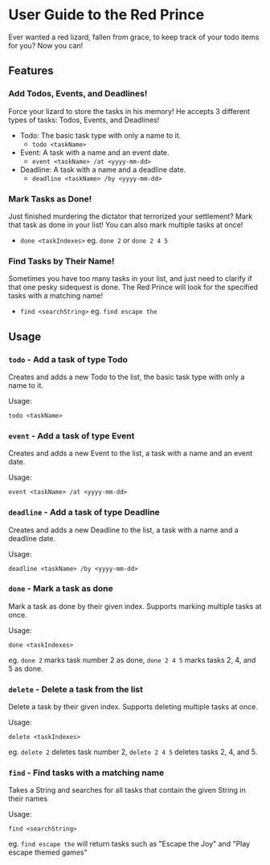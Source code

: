 # User Guide to the Red Prince
Ever wanted a red lizard, fallen from grace, to keep track of your todo items for you? Now you can!

## Features 

### Add Todos, Events, and Deadlines!
Force your lizard to store the tasks in his memory! 
He accepts 3 different types of tasks: Todos, Events, and Deadlines!
* Todo: The basic task type with only a name to it.
  * `todo <taskName>`
* Event: A task with a name and an event date.
  * `event <taskName> /at <yyyy-mm-dd>`
* Deadline: A task with a name and a deadline date.
  * `deadline <taskName> /by <yyyy-mm-dd>`
  
### Mark Tasks as Done!
Just finished murdering the dictator that terrorized your settlement? Mark that task as done in your list! 
You can also mark multiple tasks at once!
* `done <taskIndexes>` eg. `done 2` or `done 2 4 5`

### Find Tasks by Their Name!
Sometimes you have too many tasks in your list, and just need to clarify if that one pesky sidequest is done.
The Red Prince will look for the specified tasks with a matching name!
* `find <searchString>` eg. `find escape the`


## Usage

### `todo` - Add a task of type Todo

Creates and adds a new Todo to the list, the basic task type with only a name to it.

Usage: 

`todo <taskName>` 

### `event` - Add a task of type Event

Creates and adds a new Event to the list, a task with a name and an event date.

Usage: 

`event <taskName> /at <yyyy-mm-dd>`

### `deadline` - Add a task of type Deadline

Creates and adds a new Deadline to the list, a task with a name and a deadline date.

Usage: 

`deadline <taskName> /by <yyyy-mm-dd>`

### `done` - Mark a task as done

Mark a task as done by their given index. Supports marking multiple tasks at once.

Usage: 

`done <taskIndexes>` 

eg. `done 2` marks task number 2 as done, `done 2 4 5` marks tasks 2, 4, and 5 as done.


### `delete` - Delete a task from the list

Delete a task by their given index. Supports deleting multiple tasks at once.

Usage: 

`delete <taskIndexes>` 

eg. `delete 2` deletes task number 2, `delete 2 4 5` deletes tasks 2, 4, and 5.


### `find` - Find tasks with a matching name

Takes a String and searches for all tasks that contain the given String in their names

Usage: 

`find <searchString>` 

eg. `find escape the` will return tasks such as "Escape the Joy" and "Play escape themed games"
